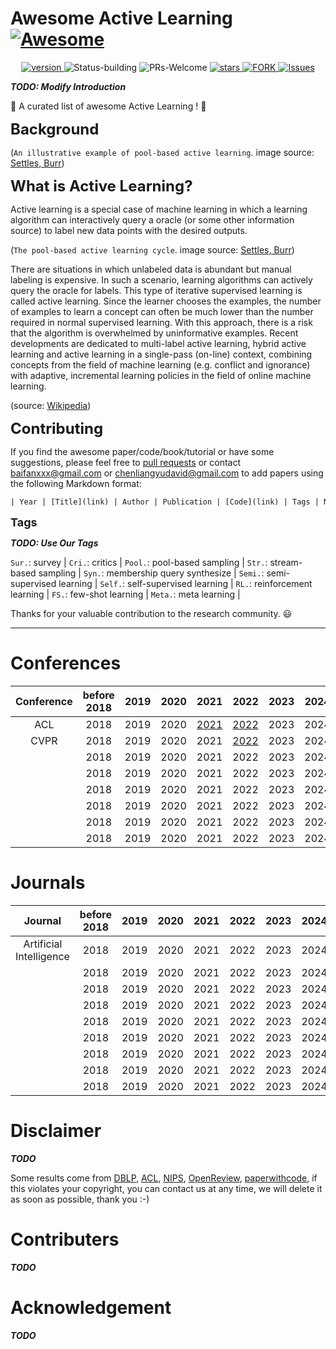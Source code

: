 # Awesome Active Learning [![Awesome](https://awesome.re/badge.svg)](https://awesome.re)

<p align="center">
      <a href="https://img.shields.io/badge/version-v0.1.0-blue">
      <img alt="version" src="https://img.shields.io/badge/version-v0.1.0-blue?color=FF8000?color=009922" />
    </a>
  <a >
       <img alt="Status-building" src="https://img.shields.io/badge/Status-building-blue" />
      </a>
  <a >
       <img alt="PRs-Welcome" src="https://img.shields.io/badge/PRs-Welcome-red" />
      </a>
       <a href="https://github.com/Clearloveyuan/Awesome-Active-Learning/stargazers">
       <img alt="stars" src="https://img.shields.io/github/stars/Clearloveyuan/Awesome-Active-Learning" />
      </a>
      <a href="https://github.com/Clearloveyuan/Awesome-Active-Learning/network/members">
       <img alt="FORK" src="https://img.shields.io/github/forks/Clearloveyuan/Awesome-Active-Learning?color=FF8000" />
      </a>
    <a href="https://github.com/Clearloveyuan/Awesome-Active-Learning/issues">
      <img alt="Issues" src="https://img.shields.io/github/issues/Clearloveyuan/Awesome-Active-Learning?color=0088ff"/>
    </a>
    <br />
</p>

___TODO: Modify Introduction___

🤩 A curated list of awesome Active Learning ! 🤩

<font size=5><b> Background </b></font>


(`An illustrative example of pool-based active learning`. image source: [Settles, Burr](https://minds.wisconsin.edu/handle/1793/60660))

<font size=5><b> What is Active Learning? </b></font>

Active learning is a special case of machine learning in which a learning algorithm can interactively query a oracle (or some other information source) to label new data points with the desired outputs.

(`The pool-based active learning cycle`. image source: [Settles, Burr](https://minds.wisconsin.edu/handle/1793/60660))

There are situations in which unlabeled data is abundant but manual labeling is expensive. In such a scenario, learning algorithms can actively query the oracle for labels. This type of iterative supervised learning is called active learning. Since the learner chooses the examples, the number of examples to learn a concept can often be much lower than the number required in normal supervised learning. With this approach, there is a risk that the algorithm is overwhelmed by uninformative examples. Recent developments are dedicated to multi-label active learning, hybrid active learning and active learning in a single-pass (on-line) context, combining concepts from the field of machine learning (e.g. conflict and ignorance) with adaptive, incremental learning policies in the field of online machine learning.

(source: [Wikipedia](https://en.wikipedia.org/wiki/Active_learning_(machine_learning)))

<font size=5><b> Contributing </b></font>

If you find the awesome paper/code/book/tutorial or have some suggestions, please feel free to [pull requests](https://github.com/baifanxxx/awesome-active-learning/pulls) or contact <baifanxxx@gmail.com> or <chenliangyudavid@gmail.com> to add papers using the following Markdown format:

```txt
| Year | [Title](link) | Author | Publication | [Code](link) | Tags | Notes |
```

<font size=4><b> Tags </b></font>

___TODO: Use Our Tags___

`Sur.`: survey |  `Cri.`: critics |
`Pool.`: pool-based sampling |  `Str.`: stream-based sampling |  `Syn.`: membership query synthesize |
`Semi.`: semi-supervised learning |  `Self.`: self-supervised learning |  `RL.`: reinforcement learning |
`FS.`: few-shot learning |  `Meta.`: meta learning |

Thanks for your valuable contribution to the research community. 😃

---

# Conferences

| Conference | before 2018 | 2019 | 2020 |               2021               |               2022                | 2023 | 2024 | 2025 |
|:----------:|:-----------:|:----:|:----:|:--------------------------------:|:---------------------------------:|:----:|:----:|:----:|
|    ACL     |    2018     | 2019 | 2020 | [2021](Paper_Summary/ACL2021.md) | [2022](Paper_Summary/ACL2022.md)  | 2023 | 2024 | 2025 |
|    CVPR    |    2018     | 2019 | 2020 |               2021               | [2022](Paper_Summary/CVPR2022.md) | 2023 | 2024 | 2025 |
|            |    2018     | 2019 | 2020 |               2021               |               2022                | 2023 | 2024 | 2025 |
|            |    2018     | 2019 | 2020 |               2021               |               2022                | 2023 | 2024 | 2025 |
|            |    2018     | 2019 | 2020 |               2021               |               2022                | 2023 | 2024 | 2025 |
|            |    2018     | 2019 | 2020 |               2021               |               2022                | 2023 | 2024 | 2025 |
|            |    2018     | 2019 | 2020 |               2021               |               2022                | 2023 | 2024 | 2025 |
|            |    2018     | 2019 | 2020 |               2021               |               2022                | 2023 | 2024 | 2025 |

# Journals

|         Journal         | before 2018 | 2019 | 2020 | 2021 | 2022 | 2023 | 2024 | 2025 |
|:-----------------------:|:-----------:|:----:|:----:|:----:|:----:|:----:|:----:|:----:|
| Artificial Intelligence |    2018     | 2019 | 2020 | 2021 | 2022 | 2023 | 2024 | 2025 |
|                         |    2018     | 2019 | 2020 | 2021 | 2022 | 2023 | 2024 | 2025 |
|                         |    2018     | 2019 | 2020 | 2021 | 2022 | 2023 | 2024 | 2025 |
|                         |    2018     | 2019 | 2020 | 2021 | 2022 | 2023 | 2024 | 2025 |
|                         |    2018     | 2019 | 2020 | 2021 | 2022 | 2023 | 2024 | 2025 |
|                         |    2018     | 2019 | 2020 | 2021 | 2022 | 2023 | 2024 | 2025 |
|                         |    2018     | 2019 | 2020 | 2021 | 2022 | 2023 | 2024 | 2025 |
|                         |    2018     | 2019 | 2020 | 2021 | 2022 | 2023 | 2024 | 2025 |
|                         |    2018     | 2019 | 2020 | 2021 | 2022 | 2023 | 2024 | 2025 |

# Disclaimer

___TODO___

Some results come from [DBLP](https://dblp.org/), [ACL](https://aclanthology.org/), [NIPS](https://papers.nips.cc/), [OpenReview](https://openreview.net/),  [paperwithcode](https://paperswithcode.com/), if this violates your copyright, you can contact us at any time, we will delete it as soon as possible, thank you :-)

# Contributers

___TODO___

# Acknowledgement

___TODO___
